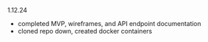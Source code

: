 1.12.24

- completed MVP, wireframes, and API endpoint documentation
- cloned repo down, created docker containers
